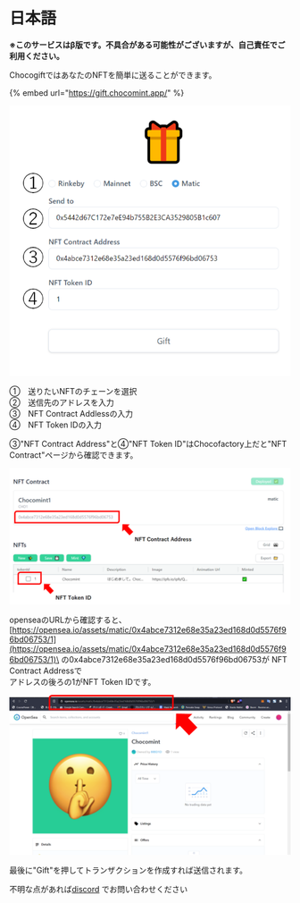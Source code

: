 # 日本語

**※このサービスはβ版です。不具合がある可能性がございますが、自己責任でご利用ください。**

ChocogiftではあなたのNFTを簡単に送ることができます。

{% embed url="https://gift.chocomint.app/" %}

![](<../../../.gitbook/assets/image (28).png>)

①　送りたいNFTのチェーンを選択\
②　送信先のアドレスを入力\
③　NFT Contract Addlessの入力\
④　NFT Token IDの入力

③"NFT Contract Address"と④"NFT Token ID"はChocofactory上だと"NFT Contract"ページから確認できます。

![](<../../../.gitbook/assets/image (13) (1).png>)

openseaのURLから確認すると、\
[https://opensea.io/assets/matic/0x4abce7312e68e35a23ed168d0d5576f96bd06753/1](https://opensea.io/assets/matic/0x4abce7312e68e35a23ed168d0d5576f96bd06753/1)\
の0x4abce7312e68e35a23ed168d0d5576f96bd06753が NFT Contract Addressで\
アドレスの後ろの1がNFT Token IDです。

![](<../../../.gitbook/assets/image (37).png>)

最後に"Gift"を押してトランザクションを作成すれば送信されます。

不明な点があれば[discord](https://discord.gg/EaCUBgAu) でお問い合わせください
